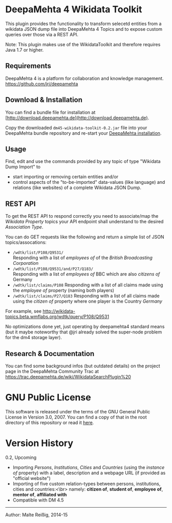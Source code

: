 
# DeepaMehta 4 Wikidata Toolkit

This plugin provides the functionality to transform selecetd entities from a wikidata JSON dump file into DeepaMehta 4 Topics and to expose custom queries over those via a REST API.

Note: This plugin makes use of the WikidataToolkit and therefore requires Java 1.7 or higher.

## Requirements

DeepaMehta 4 is a platform for collaboration and knowledge management.
https://github.com/jri/deepamehta

## Download & Installation

You can find a bundle file for installation at [http://download.deepamehta.de](http://download.deepamehta.de).

Copy the downloaded `dm45-wikidata-toolkit-0.2.jar` file into your DeepaMehta bundle repository and re-start your [DeepaMehta installation](https://github.com/jri/deepamehta#requirements).

## Usage

Find, edit and use the commands provided by any topic of type "Wikidata Dump Import" to
* start importing or removing certain entities and/or
* control aspects of the "to-be-imported" data-values (like language) and relations (like websites)
of a complete Wikidata JSON Dump.

## REST API

To get the REST API to respond correctly you need to associate/map the _Wikidata Property_ topics your API endpoint shall understand to the desired _Association Type_.

You can do GET requests like the following and return a simple list of JSON topics/assocations:

- `/wdtk/list/P108/Q9531/` <br/>
   Responding with a list of _employees of_ of the _British Broadcasting Corporation_
- `/wdtk/list/P108/Q9531/and/P27/Q183/`<br/>
   Responding with a list of _employees of_ BBC which are also _citizens of_ Germany
- `/wdtk/list/claims/P108`
   Responding with a list of all claims made using the _employee of_ property (naming both players)
- `/wdtk/list/claims/P27/Q183`
   Responding with a list of all claims made using the _citizen of_ property where one player is the Country _Germany_

For example, see http://wikidata-topics.beta.wmflabs.org/wdtk/query/P108/Q9531

No optimizations done yet, just operating by deepamehta4 standard means (but it maybe noteworthy that @jri already solved the super-node problem for the dm4 storage layer).

## Research & Documentation

You can find some background infos (but outdated details) on the project page in the DeepaMehta Community Trac at https://trac.deepamehta.de/wiki/WikidataSearchPlugin%20

# GNU Public License

This software is released under the terms of the GNU General Public License in Version 3.0, 2007. You can find a copy of that in the root directory of this repository or read it [here](http://www.gnu.org/licenses/gpl).

# Version History

0.2, Upcoming
- Importing _Persons_, _Institutions_, _Cities_ and _Countries_ (using the _instance of_ property)
  with a label, description and a webpage URL (if provided as "official website")
- Importing of five custom relation-types between persons, institutions, cities and countries:<\br>
  namely: **citizen of**, **student of**, **employee of**, **mentor of**, **affiliated with**
- Compatible with DM 4.5

-----------------------------
Author: Malte Reißig, 2014-15

